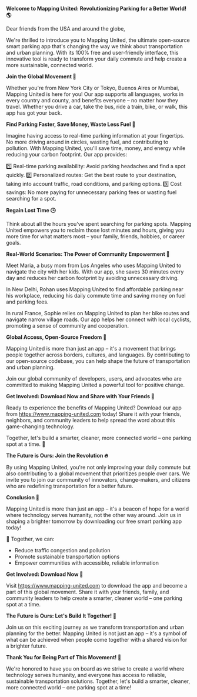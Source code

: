 **Welcome to Mapping United: Revolutionizing Parking for a Better World! 🌎**

Dear friends from the USA and around the globe,

We're thrilled to introduce you to Mapping United, the ultimate open-source smart parking app that's changing the way we think about transportation and urban planning. With its 100% free and user-friendly interface, this innovative tool is ready to transform your daily commute and help create a more sustainable, connected world.

**Join the Global Movement 🌟**

Whether you're from New York City or Tokyo, Buenos Aires or Mumbai, Mapping United is here for you! Our app supports all languages, works in every country and county, and benefits everyone – no matter how they travel. Whether you drive a car, take the bus, ride a train, bike, or walk, this app has got your back.

**Find Parking Faster, Save Money, Waste Less Fuel 🚗**

Imagine having access to real-time parking information at your fingertips. No more driving around in circles, wasting fuel, and contributing to pollution. With Mapping United, you'll save time, money, and energy while reducing your carbon footprint. Our app provides:

1️⃣ Real-time parking availability: Avoid parking headaches and find a spot quickly.
2️⃣ Personalized routes: Get the best route to your destination, taking into account traffic, road conditions, and parking options.
3️⃣ Cost savings: No more paying for unnecessary parking fees or wasting fuel searching for a spot.

**Regain Lost Time 🕒**

Think about all the hours you've spent searching for parking spots. Mapping United empowers you to reclaim those lost minutes and hours, giving you more time for what matters most – your family, friends, hobbies, or career goals.

**Real-World Scenarios: The Power of Community Empowerment 👥**

Meet Maria, a busy mom from Los Angeles who uses Mapping United to navigate the city with her kids. With our app, she saves 30 minutes every day and reduces her carbon footprint by avoiding unnecessary driving.

In New Delhi, Rohan uses Mapping United to find affordable parking near his workplace, reducing his daily commute time and saving money on fuel and parking fees.

In rural France, Sophie relies on Mapping United to plan her bike routes and navigate narrow village roads. Our app helps her connect with local cyclists, promoting a sense of community and cooperation.

**Global Access, Open-Source Freedom 🌟**

Mapping United is more than just an app – it's a movement that brings people together across borders, cultures, and languages. By contributing to our open-source codebase, you can help shape the future of transportation and urban planning.

Join our global community of developers, users, and advocates who are committed to making Mapping United a powerful tool for positive change.

**Get Involved: Download Now and Share with Your Friends 📲**

Ready to experience the benefits of Mapping United? Download our app from https://www.mapping-united.com today! Share it with your friends, neighbors, and community leaders to help spread the word about this game-changing technology.

Together, let's build a smarter, cleaner, more connected world – one parking spot at a time. 🌟

**The Future is Ours: Join the Revolution 🔥**

By using Mapping United, you're not only improving your daily commute but also contributing to a global movement that prioritizes people over cars. We invite you to join our community of innovators, change-makers, and citizens who are redefining transportation for a better future.

**Conclusion 🌟**

Mapping United is more than just an app – it's a beacon of hope for a world where technology serves humanity, not the other way around. Join us in shaping a brighter tomorrow by downloading our free smart parking app today!

👋 Together, we can:

* Reduce traffic congestion and pollution
* Promote sustainable transportation options
* Empower communities with accessible, reliable information

**Get Involved: Download Now 📲**

Visit https://www.mapping-united.com to download the app and become a part of this global movement. Share it with your friends, family, and community leaders to help create a smarter, cleaner world – one parking spot at a time.

**The Future is Ours: Let's Build It Together! 🌟**

Join us on this exciting journey as we transform transportation and urban planning for the better. Mapping United is not just an app – it's a symbol of what can be achieved when people come together with a shared vision for a brighter future.

**Thank You for Being Part of This Movement! 🙏**

We're honored to have you on board as we strive to create a world where technology serves humanity, and everyone has access to reliable, sustainable transportation solutions. Together, let's build a smarter, cleaner, more connected world – one parking spot at a time!